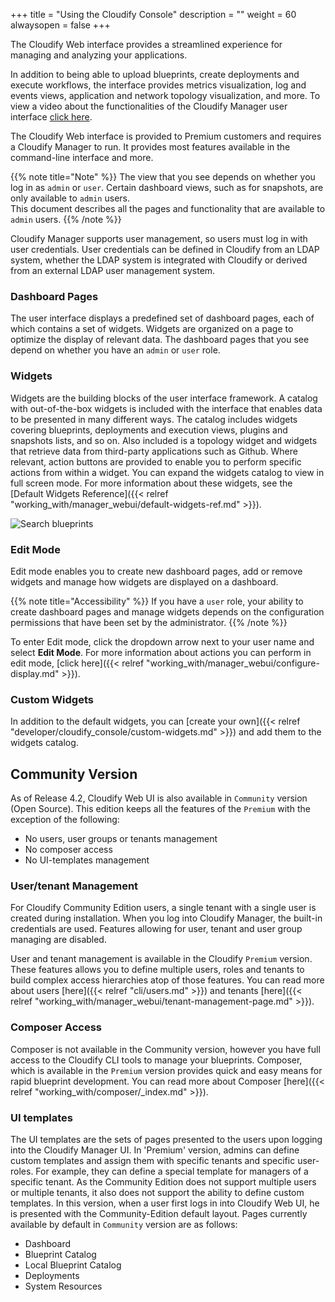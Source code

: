 +++
title = "Using the Cloudify Console"
description = ""
weight = 60
alwaysopen = false
+++

The Cloudify Web interface provides a streamlined experience for managing and analyzing your applications.

In addition to being able to upload blueprints, create deployments and execute workflows, the interface provides metrics visualization, log and events views, application and network topology visualization, and more. To view a video about the functionalities of the Cloudify Manager user interface [click here](https://www.youtube.com/watch?v=0orOaJYi5vs).

The Cloudify Web interface is provided to Premium customers and requires a Cloudify Manager to run. It provides most features available in the command-line interface and more. 

{{% note title="Note" %}}
The view that you see depends on whether you log in as `admin` or `user`. Certain dashboard views, such as for snapshots, are only available to `admin` users.<br>
This document describes all the pages and functionality that are available to `admin` users.
{{% /note %}}

Cloudify Manager supports user management, so users must log in with user credentials. User credentials can be defined in Cloudify from an LDAP system, whether the LDAP system is integrated with Cloudify or derived from an external LDAP user management system.

### Dashboard Pages
The user interface displays a predefined set of dashboard pages, each of which contains a set of widgets. Widgets are organized on a page to optimize the display of relevant data. The dashboard pages that you see depend on whether you have an `admin` or `user` role.

### Widgets
Widgets are the building blocks of the user interface framework. A catalog with out-of-the-box widgets is included with the interface that enables data to be presented in many different ways. The catalog includes widgets covering blueprints, deployments and execution views, plugins and snapshots lists, and so on. Also included is a topology widget and widgets that retrieve data from third-party applications such as Github. Where relevant, action buttons are provided to enable you to perform specific actions from within a widget. You can expand the widgets catalog to view in full screen mode. For more information about these widgets, see the [Default Widgets Reference]({{< relref "working_with/manager_webui/default-widgets-ref.md" >}}).

![Search blueprints]( /images/manager/dashbord2.png )

### Edit Mode
Edit mode enables you to create new dashboard pages, add or remove widgets and manage how widgets are displayed on a dashboard. 

{{% note title="Accessibility" %}}
If you have a `user` role, your ability to create dashboard pages and manage widgets depends on the configuration permissions that have been set by the administrator.
{{% /note %}}

To enter Edit mode, click the dropdown arrow next to your user name and select **Edit Mode**. For more information about actions you can perform in edit mode, [click here]({{< relref "working_with/manager_webui/configure-display.md" >}}).

### Custom Widgets
In addition to the default widgets, you can [create your own]({{< relref "developer/cloudify_console/custom-widgets.md" >}}) and add them to the widgets catalog. 

## Community Version
As of Release 4.2, Cloudify Web UI is also available in `Community` version (Open Source). This edition keeps all the features of the `Premium` with the exception of the following:

- No users, user groups or tenants management
- No composer access
- No UI-templates management 

### User/tenant Management
For Cloudify Community Edition users, a single tenant with a single user is created during installation. When you log into Cloudify Manager, the built-in credentials are used. Features allowing for user, tenant and user group managing are disabled.

User and tenant management is available in the Cloudify `Premium` version. These features allows you to define multiple users, roles and tenants to build complex access hierarchies atop of those features. You can read more about users [here]({{< relref "cli/users.md" >}}) and tenants [here]({{< relref "working_with/manager_webui/tenant-management-page.md" >}}).

### Composer Access
Composer is not available in the Community version, however you have full access to the Cloudify CLI tools to manage your blueprints. Composer, which is available in the `Premium` version provides quick and easy means for rapid blueprint development. You can read more about Composer [here]({{< relref "working_with/composer/_index.md" >}}).

### UI templates
The UI templates are the sets of pages presented to the users upon logging into the Cloudify Manager UI. In 'Premium' version, admins can define custom templates and assign them with specific tenants and specific user-roles. For example, they can define a special template for managers of a specific tenant. As the Community Edition does not support multiple users or multiple tenants, it also does not support the ability to define custom templates. In this version, when a user first logs in into Cloudify Web UI, he is presented with the Community-Edition default layout. Pages currently available by default in `Community` version are as follows:

- Dashboard
- Blueprint Catalog
- Local Blueprint Catalog
- Deployments
- System Resources
